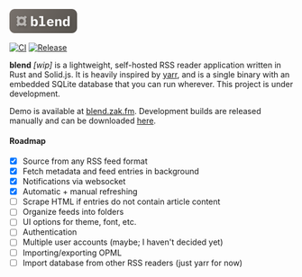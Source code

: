 <p>
  <img width="120px" src="./ui/public/logo.svg" alt="blend logo" />
</p>

[![CI](https://github.com/zaknesler/blend/actions/workflows/ci.yml/badge.svg?branch=main)](https://github.com/zaknesler/blend/actions/workflows/ci.yml)
[![Release](https://github.com/zaknesler/blend/actions/workflows/release.yml/badge.svg)](https://github.com/zaknesler/blend/actions/workflows/release.yml)

**blend** _[wip]_ is a lightweight, self-hosted RSS reader application written in Rust and Solid.js. It is heavily inspired by [yarr](https://github.com/nkanaev/yarr), and is a single binary with an embedded SQLite database that you can run wherever. This project is under development.

Demo is available at [blend.zak.fm](https://blend.zak.fm). Development builds are released manually and can be downloaded [here](https://github.com/zaknesler/blend/releases).

#### Roadmap

- [x] Source from any RSS feed format
- [x] Fetch metadata and feed entries in background
- [x] Notifications via websocket
- [x] Automatic + manual refreshing
- [ ] Scrape HTML if entries do not contain article content
- [ ] Organize feeds into folders
- [ ] UI options for theme, font, etc.
- [ ] Authentication
- [ ] Multiple user accounts (maybe; I haven't decided yet)
- [ ] Importing/exporting OPML
- [ ] Import database from other RSS readers (just yarr for now)
